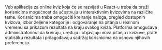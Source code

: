 Veb aplikacija za online kviz koja će se razvijati u React-u treba da pruži korisnicima mogućnost da učestvuju u interaktivnim kvizovima na različite teme. Korisnicima treba omogućiti kreiranje naloga, pregled dostupnih kvizova, izbor željene kategorije i odgovaranje na pitanja u realnom vremenu sa prikazom rezultata na kraju svakog kviza. Platforma omogućava administratorima da kreiraju, uređuju i objavljuju nova pitanja i kvizove, prate statistiku rezultata i prilagođavaju sadržaj korisnicima na osnovu njihovih preferencija.
